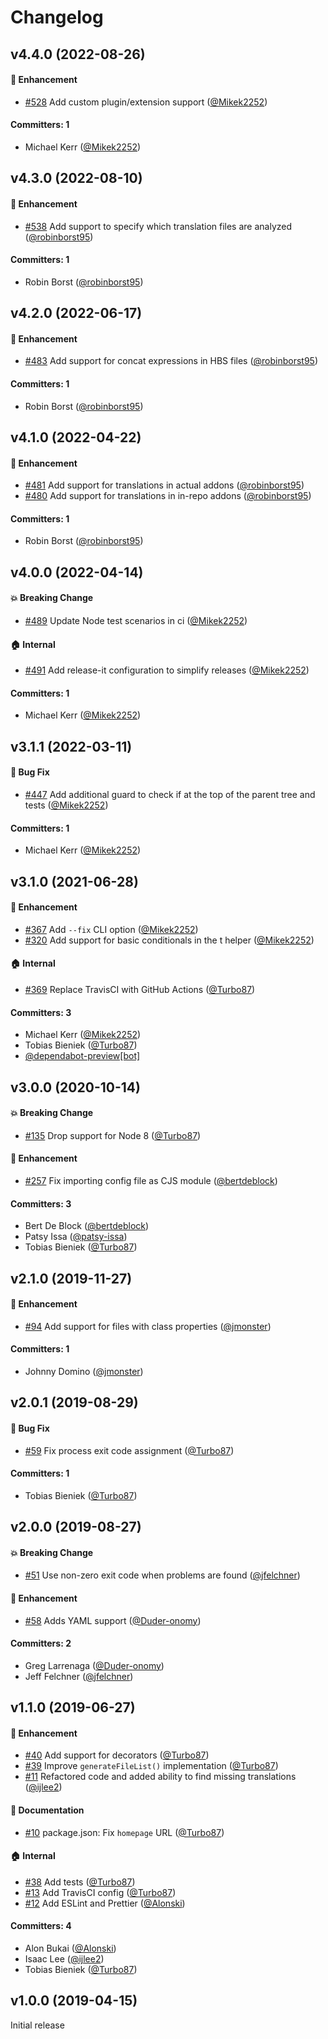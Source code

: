 # Changelog






## v4.4.0 (2022-08-26)

#### :rocket: Enhancement
* [#528](https://github.com/simplabs/ember-intl-analyzer/pull/528) Add custom plugin/extension support ([@Mikek2252](https://github.com/Mikek2252))

#### Committers: 1
- Michael Kerr ([@Mikek2252](https://github.com/Mikek2252))

## v4.3.0 (2022-08-10)

#### :rocket: Enhancement
* [#538](https://github.com/simplabs/ember-intl-analyzer/pull/538) Add support to specify which translation files are analyzed ([@robinborst95](https://github.com/robinborst95))

#### Committers: 1
- Robin Borst  ([@robinborst95](https://github.com/robinborst95))

## v4.2.0 (2022-06-17)

#### :rocket: Enhancement
* [#483](https://github.com/simplabs/ember-intl-analyzer/pull/483) Add support for concat expressions in HBS files ([@robinborst95](https://github.com/robinborst95))

#### Committers: 1
- Robin Borst  ([@robinborst95](https://github.com/robinborst95))

## v4.1.0 (2022-04-22)

#### :rocket: Enhancement
* [#481](https://github.com/simplabs/ember-intl-analyzer/pull/481) Add support for translations in actual addons ([@robinborst95](https://github.com/robinborst95))
* [#480](https://github.com/simplabs/ember-intl-analyzer/pull/480) Add support for translations in in-repo addons ([@robinborst95](https://github.com/robinborst95))

#### Committers: 1
- Robin Borst  ([@robinborst95](https://github.com/robinborst95))

## v4.0.0 (2022-04-14)

#### :boom: Breaking Change
* [#489](https://github.com/simplabs/ember-intl-analyzer/pull/489) Update Node test scenarios in ci ([@Mikek2252](https://github.com/Mikek2252))

#### :house: Internal
* [#491](https://github.com/simplabs/ember-intl-analyzer/pull/491) Add release-it configuration to simplify releases ([@Mikek2252](https://github.com/Mikek2252))

#### Committers: 1
- Michael Kerr ([@Mikek2252](https://github.com/Mikek2252))

## v3.1.1 (2022-03-11)

#### :bug: Bug Fix
* [#447](https://github.com/simplabs/ember-intl-analyzer/pull/447) Add additional guard to check if at the top of the parent tree and tests ([@Mikek2252](https://github.com/Mikek2252))

#### Committers: 1
- Michael Kerr ([@Mikek2252](https://github.com/Mikek2252))

## v3.1.0 (2021-06-28)

#### :rocket: Enhancement
* [#367](https://github.com/simplabs/ember-intl-analyzer/pull/367) Add `--fix` CLI option ([@Mikek2252](https://github.com/Mikek2252))
* [#320](https://github.com/simplabs/ember-intl-analyzer/pull/320) Add support for basic conditionals in the t helper ([@Mikek2252](https://github.com/Mikek2252))

#### :house: Internal
* [#369](https://github.com/simplabs/ember-intl-analyzer/pull/369) Replace TravisCI with GitHub Actions ([@Turbo87](https://github.com/Turbo87))

#### Committers: 3
- Michael Kerr ([@Mikek2252](https://github.com/Mikek2252))
- Tobias Bieniek ([@Turbo87](https://github.com/Turbo87))
- [@dependabot-preview[bot]](https://github.com/apps/dependabot-preview)


## v3.0.0 (2020-10-14)

#### :boom: Breaking Change
* [#135](https://github.com/simplabs/ember-intl-analyzer/pull/135) Drop support for Node 8 ([@Turbo87](https://github.com/Turbo87))

#### :rocket: Enhancement
* [#257](https://github.com/simplabs/ember-intl-analyzer/pull/257) Fix importing config file as CJS module ([@bertdeblock](https://github.com/bertdeblock))

#### Committers: 3
- Bert De Block ([@bertdeblock](https://github.com/bertdeblock))
- Patsy Issa ([@patsy-issa](https://github.com/patsy-issa))
- Tobias Bieniek ([@Turbo87](https://github.com/Turbo87))


## v2.1.0 (2019-11-27)

#### :rocket: Enhancement
* [#94](https://github.com/simplabs/ember-intl-analyzer/pull/94) Add support for files with class properties ([@jmonster](https://github.com/jmonster))

#### Committers: 1
- Johnny Domino ([@jmonster](https://github.com/jmonster))


## v2.0.1 (2019-08-29)

#### :bug: Bug Fix
* [#59](https://github.com/simplabs/ember-intl-analyzer/pull/59) Fix process exit code assignment ([@Turbo87](https://github.com/Turbo87))

#### Committers: 1
- Tobias Bieniek ([@Turbo87](https://github.com/Turbo87))


## v2.0.0 (2019-08-27)

#### :boom: Breaking Change
* [#51](https://github.com/simplabs/ember-intl-analyzer/pull/51) Use non-zero exit code when problems are found ([@jfelchner](https://github.com/jfelchner))

#### :rocket: Enhancement
* [#58](https://github.com/simplabs/ember-intl-analyzer/pull/58) Adds YAML support ([@Duder-onomy](https://github.com/Duder-onomy))

#### Committers: 2
- Greg Larrenaga ([@Duder-onomy](https://github.com/Duder-onomy))
- Jeff Felchner ([@jfelchner](https://github.com/jfelchner))


## v1.1.0 (2019-06-27)

#### :rocket: Enhancement
* [#40](https://github.com/simplabs/ember-intl-analyzer/pull/40) Add support for decorators ([@Turbo87](https://github.com/Turbo87))
* [#39](https://github.com/simplabs/ember-intl-analyzer/pull/39) Improve `generateFileList()` implementation ([@Turbo87](https://github.com/Turbo87))
* [#11](https://github.com/simplabs/ember-intl-analyzer/pull/11) Refactored code and added ability to find missing translations ([@ijlee2](https://github.com/ijlee2))

#### :memo: Documentation
* [#10](https://github.com/simplabs/ember-intl-analyzer/pull/10) package.json: Fix `homepage` URL ([@Turbo87](https://github.com/Turbo87))

#### :house: Internal
* [#38](https://github.com/simplabs/ember-intl-analyzer/pull/38) Add tests ([@Turbo87](https://github.com/Turbo87))
* [#13](https://github.com/simplabs/ember-intl-analyzer/pull/13) Add TravisCI config ([@Turbo87](https://github.com/Turbo87))
* [#12](https://github.com/simplabs/ember-intl-analyzer/pull/12) Add ESLint and Prettier ([@Alonski](https://github.com/Alonski))

#### Committers: 4
- Alon Bukai ([@Alonski](https://github.com/Alonski))
- Isaac Lee ([@ijlee2](https://github.com/ijlee2))
- Tobias Bieniek ([@Turbo87](https://github.com/Turbo87))


## v1.0.0 (2019-04-15)

Initial release

